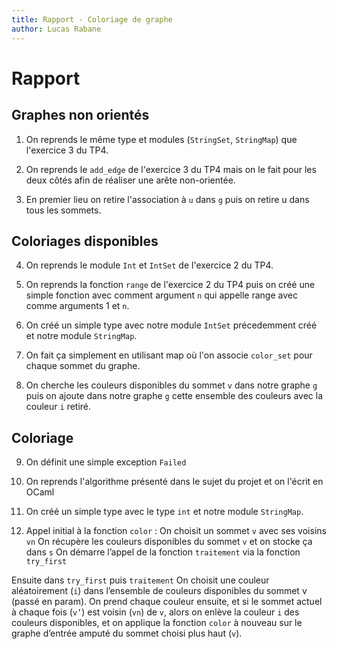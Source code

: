 ```yaml
---
title: Rapport - Coloriage de graphe
author: Lucas Rabane
---
```


# Rapport

## Graphes non orientés

1) On reprends le même type et modules (`StringSet`, `StringMap`) que l'exercice 3 du TP4.

2) On reprends le `add_edge` de l'exercice 3 du TP4 mais on le fait pour les deux côtés afin de réaliser une arête non-orientée.

3) En premier lieu on retire l'association à `u` dans `g` puis on retire u dans tous les sommets.

## Coloriages disponibles

4) On reprends le module `Int` et `IntSet` de l'exercice 2 du TP4.

5) On reprends la fonction `range` de l'exercice 2 du TP4 puis on créé une simple fonction avec comment argument `n` qui appelle range avec comme arguments 1 et `n`.

6) On créé un simple type avec notre module `IntSet` précedemment créé et notre module `StringMap`.

7) On fait ça simplement en utilisant map où l'on associe `color_set` pour chaque sommet du graphe.

8) On cherche les couleurs disponibles du sommet `v` dans notre graphe `g` puis on ajoute dans notre graphe `g` cette ensemble des couleurs avec la couleur `i` retiré.

## Coloriage

9) On définit une simple exception `Failed`

10) On reprends l'algorithme présenté dans le sujet du projet et on l'écrit en OCaml

11) On créé un simple type avec le type `int` et notre module `StringMap`.

12) Appel initial à la fonction `color` : 
On choisit un sommet `v` avec ses voisins `vn`
On récupère les couleurs disponibles du sommet `v` et on stocke ça dans `s`
On démarre l’appel de la fonction `traitement` via la fonction `try_first`

Ensuite dans `try_first` puis `traitement`
On choisit une couleur aléatoirement (`i`) dans l’ensemble de couleurs disponibles du sommet v (passé en param). On prend chaque couleur ensuite, et si le sommet actuel à chaque fois (`v’`) est voisin (`vn`) de `v`, alors on enlève la couleur `i` des couleurs disponibles, et on applique la fonction `color` à nouveau sur le graphe d’entrée amputé du sommet choisi plus haut (`v`).
